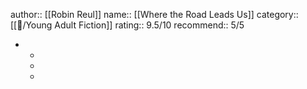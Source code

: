 author:: [[Robin Reul]]
name:: [[Where the Road Leads Us]]
category:: [[📖/Young Adult Fiction]]
rating:: 9.5/10
recommend:: 5/5

-
	-
	-
	-